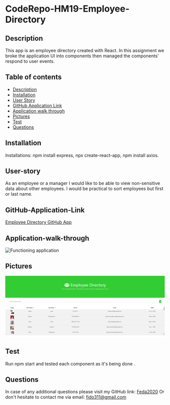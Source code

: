 # CodeRepo-HM19-Employee-Directory
## Description
 This app is an employee directory created with React. In this assignment we broke the application UI into components then managed the components' respond to user events.
## Table of contents
* [Description](#Description)
* [Installation](#Installation)
* [User Story](#User-story)
* [GitHub Application Link](#GitHub-Application-Link)
* [Application walk through](#Application-walk-through)
* [Pictures](#Pictures)
* [Test](#Test)
* [Questions](#Questions)
## Installation
  Installations: npm install express, npx create-react-app, npm install axios. 
## User-story
As an employee or a manager I would like to be able to view non-sensitive data about other employees. I would be practical to sort employees but first or last name.
## GitHub-Application-Link
[Employee Directory GitHub App](https://feda2020.github.io/CodeRepo-HM19-Employee-Directory/)

## Application-walk-through

![Functioning application](public/assets/employeeDirectory.gif)

 ## Pictures

![Functioning application](public/assets/employeeDirectory2.PNG)

## Test

Run npm start and tested each component as it's being done .
## Questions
In case of any additional questions please visit my GitHub link: [Feda2020](https://github.com/Feda2020) 
Or don't hesitate to contact me via email: fido311@gmail.com
    